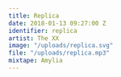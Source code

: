 ```yaml
---
title: Replica
date: 2018-01-13 09:27:00 Z
identifier: replica
artist: The XX
image: "/uploads/replica.svg"
file: "/uploads/replica.mp3"
mixtape: Amylia
---
```

